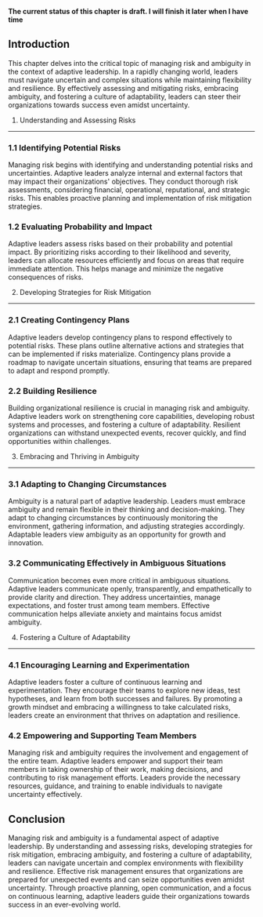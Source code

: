**The current status of this chapter is draft. I will finish it later when I have time**

Introduction
------------

This chapter delves into the critical topic of managing risk and ambiguity in the context of adaptive leadership. In a rapidly changing world, leaders must navigate uncertain and complex situations while maintaining flexibility and resilience. By effectively assessing and mitigating risks, embracing ambiguity, and fostering a culture of adaptability, leaders can steer their organizations towards success even amidst uncertainty.

1. Understanding and Assessing Risks
------------------------------------

### 1.1 Identifying Potential Risks

Managing risk begins with identifying and understanding potential risks and uncertainties. Adaptive leaders analyze internal and external factors that may impact their organizations' objectives. They conduct thorough risk assessments, considering financial, operational, reputational, and strategic risks. This enables proactive planning and implementation of risk mitigation strategies.

### 1.2 Evaluating Probability and Impact

Adaptive leaders assess risks based on their probability and potential impact. By prioritizing risks according to their likelihood and severity, leaders can allocate resources efficiently and focus on areas that require immediate attention. This helps manage and minimize the negative consequences of risks.

2. Developing Strategies for Risk Mitigation
--------------------------------------------

### 2.1 Creating Contingency Plans

Adaptive leaders develop contingency plans to respond effectively to potential risks. These plans outline alternative actions and strategies that can be implemented if risks materialize. Contingency plans provide a roadmap to navigate uncertain situations, ensuring that teams are prepared to adapt and respond promptly.

### 2.2 Building Resilience

Building organizational resilience is crucial in managing risk and ambiguity. Adaptive leaders work on strengthening core capabilities, developing robust systems and processes, and fostering a culture of adaptability. Resilient organizations can withstand unexpected events, recover quickly, and find opportunities within challenges.

3. Embracing and Thriving in Ambiguity
--------------------------------------

### 3.1 Adapting to Changing Circumstances

Ambiguity is a natural part of adaptive leadership. Leaders must embrace ambiguity and remain flexible in their thinking and decision-making. They adapt to changing circumstances by continuously monitoring the environment, gathering information, and adjusting strategies accordingly. Adaptable leaders view ambiguity as an opportunity for growth and innovation.

### 3.2 Communicating Effectively in Ambiguous Situations

Communication becomes even more critical in ambiguous situations. Adaptive leaders communicate openly, transparently, and empathetically to provide clarity and direction. They address uncertainties, manage expectations, and foster trust among team members. Effective communication helps alleviate anxiety and maintains focus amidst ambiguity.

4. Fostering a Culture of Adaptability
--------------------------------------

### 4.1 Encouraging Learning and Experimentation

Adaptive leaders foster a culture of continuous learning and experimentation. They encourage their teams to explore new ideas, test hypotheses, and learn from both successes and failures. By promoting a growth mindset and embracing a willingness to take calculated risks, leaders create an environment that thrives on adaptation and resilience.

### 4.2 Empowering and Supporting Team Members

Managing risk and ambiguity requires the involvement and engagement of the entire team. Adaptive leaders empower and support their team members in taking ownership of their work, making decisions, and contributing to risk management efforts. Leaders provide the necessary resources, guidance, and training to enable individuals to navigate uncertainty effectively.

Conclusion
----------

Managing risk and ambiguity is a fundamental aspect of adaptive leadership. By understanding and assessing risks, developing strategies for risk mitigation, embracing ambiguity, and fostering a culture of adaptability, leaders can navigate uncertain and complex environments with flexibility and resilience. Effective risk management ensures that organizations are prepared for unexpected events and can seize opportunities even amidst uncertainty. Through proactive planning, open communication, and a focus on continuous learning, adaptive leaders guide their organizations towards success in an ever-evolving world.
